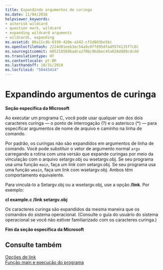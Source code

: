 ```yaml
---
title: Expandindo argumentos de curinga
ms.date: 11/04/2016
helpviewer_keywords:
- asterisk wildcard
- question mark, wildcard
- expanding wildcard arguments
- wildcards, expanding
ms.assetid: 80a11c4b-0199-420e-a342-cf1d803be5bc
ms.openlocfilehash: 2224d01eeb3ec54a9c0ff895dfa45574135f7c0c
ms.sourcegitcommit: 6052185696adca270bc9bdbec45a626dd89cdcdd
ms.translationtype: HT
ms.contentlocale: pt-BR
ms.lasthandoff: 10/31/2018
ms.locfileid: "50443414"
---
```

# <a name="expanding-wildcard-arguments"></a>Expandindo argumentos de curinga

**Seção específica da Microsoft**

Ao executar um programa C, você pode usar qualquer um dos dois caracteres curinga — o ponto de interrogação (?) e o asterisco (*) — para especificar argumentos de nome de arquivo e caminho na linha de comando.

Por padrão, os curingas não são expandidos em argumentos de linha de comando. Você pode substituir o vetor de argumento normal `argv` carregando a rotina com uma versão que expande curingas por meio da vinculação com o arquivo setargv.obj ou wsetargv.obj. Se seu programa usa uma função `main`, faça um link com setargv.obj. Se seu programa usa uma função `wmain`, faça um link com wsetargv.obj. Ambos têm comportamento equivalente.

Para vinculá-lo a Setargv.obj ou a wsetargv.obj, use a opção **/link**. Por exemplo:

**cl example.c /link setargv.obj**

Os caracteres curinga são expandidos da mesma maneira que os comandos do sistema operacional. (Consulte o guia do usuário do sistema operacional se você não estiver familiarizado com os caracteres curinga.)

**Fim da seção específica da Microsoft**

## <a name="see-also"></a>Consulte também

[Opções de link](../c-runtime-library/link-options.md)<br/>
[Função main e execução do programa](../c-language/main-function-and-program-execution.md)